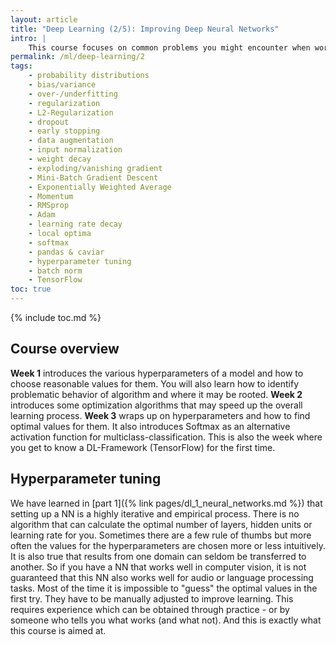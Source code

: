 ```yaml
---
layout: article
title: "Deep Learning (2/5): Improving Deep Neural Networks"
intro: | 
    This course focuses on common problems you might encounter when working on DL-projects. The course includes some useful recipes that might help you where to tune your algorithm when it does not perform the way it should. It also introduces some best practices for training your own NN and also some useful techniques to speed up the learning process.
permalink: /ml/deep-learning/2
tags:
    - probability distributions
    - bias/variance
    - over-/underfitting
    - regularization
    - L2-Regularization
    - dropout
    - early stopping
    - data augmentation
    - input normalization
    - weight decay
    - exploding/vanishing gradient
    - Mini-Batch Gradient Descent
    - Exponentially Weighted Average
    - Momentum
    - RMSprop
    - Adam
    - learning rate decay
    - local optima
    - softmax
    - pandas & caviar
    - hyperparameter tuning
    - batch norm
    - TensorFlow
toc: true
---
```


{% include toc.md %}

## Course overview
**Week 1** introduces the various hyperparameters of a model and how to choose reasonable values for them. You will also learn how to identify problematic behavior of algorithm and where it may be rooted.
**Week 2** introduces some optimization algorithms that may speed up the overall learning process. 
**Week 3** wraps up on hyperparameters and how to find optimal values for them. It also introduces Softmax as an alternative activation function for multiclass-classification. This is also the week where you get to know a DL-Framework (TensorFlow) for the first time.

## Hyperparameter tuning

We have learned in [part 1]({% link pages/dl_1_neural_networks.md %}) that setting up a NN is a highly iterative and empirical process. There is no algorithm that can calculate the optimal number of layers, hidden units or learning rate for you. Sometimes there are a few rule of thumbs but more often the values for the hyperparameters are chosen more or less intuitively.
It is also true that results from one domain can seldom be transferred to another. So if you have a NN that works well in computer vision, it is not guaranteed that this NN also works well for audio or language processing tasks. Most of the time it is impossible to "guess" the optimal values in the first try. They have to be manually adjusted to improve learning. This requires experience which can be obtained through practice - or by someone who tells you what works (and what not). And this is exactly what this course is aimed at.